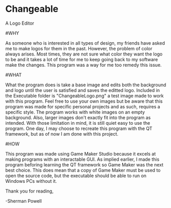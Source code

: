 # Changeable
A Logo Editor

#WHY

As someone who is interested in all types of design, my friends have asked me to make logos for them in the past. However, the problem of color always arises. Most times, they are not sure what color they want the logo to be and it takes a lot of time for me to keep going back to my software make the changes. This program was a way for me too remedy this issue.

#WHAT

What the program does is take a base image and edits both the background and logo until the user is satisfied and saves the editted logo. Included in the Executable folder is "ChangeableLogo.png" a test image made to work with this program. Feel free to use your own images but be aware that this program was made for specific personal projects and as such, requires a specific style. The program works with white images on an empty background. Also, larger images don't exactly fit into the program as intended. With those limitation in mind, it is still quiet easy to use the program. One day, I may choose to recreate this program with the QT framework, but as of now I am done with this project.

#HOW

This program was made using Game Maker Studio because it excels at making programs with an interactable GUI. As implied earlier, I made this program beforing learning the QT framework so Game Maker was the next best choice. This does mean that a copy of Game Maker must be used to open the source code, but the executable should be able to run on Windows PCs without it.

Thank you for reading,

-Sherman Powell
